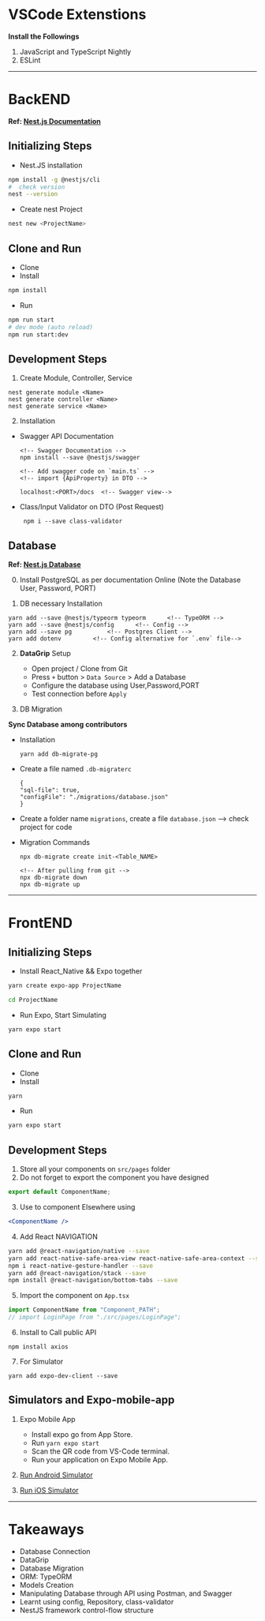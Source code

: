 # VSCode Extenstions

**Install the Followings**

1. JavaScript and TypeScript Nightly
2. ESLint

---

# BackEND

**Ref: [Nest.js Documentation](https://docs.nestjs.com/)**

## Initializing Steps

- Nest.JS installation

```bash
npm install -g @nestjs/cli
#  check version
nest --version
```

- Create nest Project

```bash
nest new <ProjectName>
```

## Clone and Run

- Clone
- Install

```bash
npm install
```

- Run

```bash
npm run start
# dev mode (auto reload)
npm run start:dev
```

## Development Steps

1. Create Module, Controller, Service

```nest
nest generate module <Name>
nest generate controller <Name>
nest generate service <Name>
```

2. Installation

- Swagger API Documentation

  ```
  <!-- Swagger Documentation -->
  npm install --save @nestjs/swagger
  ```

  ```
  <!-- Add swagger code on `main.ts` -->
  <!-- import {ApiProperty} in DTO -->
  ```

  ```
  localhost:<PORT>/docs  <!-- Swagger view-->
  ```

- Class/Input Validator on DTO (Post Request)

  ```
   npm i --save class-validator
  ```

## Database

**Ref: [Nest.js Database](https://docs.nestjs.com/techniques/database)**

0.  Install PostgreSQL as per documentation Online (Note the Database User, Password, PORT)

1.  DB necessary Installation

```
yarn add --save @nestjs/typeorm typeorm      <!-- TypeORM -->
yarn add --save @nestjs/config      <!-- Config -->
yarn add --save pg          <!-- Postgres Client -->
yarn add dotenv         <!-- Config alternative for `.env` file-->
```

2.  **DataGrip** Setup

    - Open project / Clone from Git
    - Press `+` button > `Data Source` > Add a Database
    - Configure the database using User,Password,PORT
    - Test connection before `Apply`

3.  DB Migration

**Sync Database among contributors**

- Installation

  ```
  yarn add db-migrate-pg
  ```

- Create a file named `.db-migraterc`

      {
      "sql-file": true,
      "configFile": "./migrations/database.json"
      }

- Create a folder name `migrations`, create a file `database.json` --> check project for code

- Migration Commands

  ```
  npx db-migrate create init-<Table_NAME>

  <!-- After pulling from git -->
  npx db-migrate down
  npx db-migrate up

  ```

---

# FrontEND

## Initializing Steps

- Install React_Native && Expo together

```bash
yarn create expo-app ProjectName

cd ProjectName

```

- Run Expo, Start Simulating

```bash
yarn expo start
```

## Clone and Run

- Clone
- Install

```bash
yarn
```

- Run

```bash
yarn expo start
```

## Development Steps

1. Store all your components on `src/pages` folder
2. Do not forget to export the component you have designed

```javascript
export default ComponentName;
```

3. Use to component Elsewhere using

```jsx
<ComponentName />
```

4. Add React NAVIGATION

```zsh
yarn add @react-navigation/native --save
yarn add react-native-safe-area-view react-native-safe-area-context --save
npm i react-native-gesture-handler --save
yarn add @react-navigation/stack --save
npm install @react-navigation/bottom-tabs --save
```

5. Import the component on `App.tsx`

```typescript
import ComponentName from "Component_PATH";
// import LoginPage from "./src/pages/LoginPage";
```

6. Install to Call public API

```
npm install axios
```

7. For Simulator

```
yarn add expo-dev-client --save
```

## Simulators and Expo-mobile-app

1. Expo Mobile App

   - Install expo go from App Store.
   - Run `yarn expo start`
   - Scan the QR code from VS-Code terminal.
   - Run your application on Expo Mobile App.

2. [Run Android Simulator](https://www.youtube.com/watch?v=WKGGQVSUoqA)

3. [Run iOS Simulator](https://www.youtube.com/watch?v=Ws-wnDywtMI)

---

# Takeaways

- Database Connection
- DataGrip
- Database Migration
- ORM: TypeORM
- Models Creation
- Manipulating Database through API using Postman, and Swagger
- Learnt using config, Repository, class-validator
- NestJS framework control-flow structure
